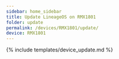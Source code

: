 ```yaml
---
sidebar: home_sidebar
title: Update LineageOS on RMX1801
folder: update
permalink: /devices/RMX1801/update/
device: RMX1801
---
```

{% include templates/device_update.md %}
